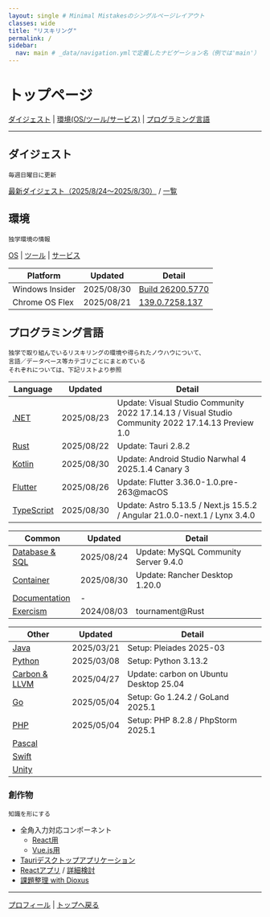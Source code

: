 ```yaml
---
layout: single # Minimal Mistakesのシングルページレイアウト
classes: wide
title: "リスキリング"
permalink: /
sidebar:
  nav: main # _data/navigation.ymlで定義したナビゲーション名（例では'main'）
---
```

# トップページ <a id="Top"></a>
[ダイジェスト](#Digest) | [環境(OS/ツール/サービス)](#Environment) | [プログラミング言語](#ProgrammingLanguage)

---
##  ダイジェスト <a id="Digest"></a>
```
毎週日曜日に更新
```
[最新ダイジェスト（2025/8/24～2025/8/30）](/digest/2025/August/4th) / [一覧](/digest/list)

##  環境 <a id="Environment"></a>
```
独学環境の情報
```
[OS](/knowhow/Platform) | [ツール](/knowhow/Tools) | [サービス](/knowhow/Services)

Platform                        |Updated   |Detail
--------------------------------|----------|--------
Windows Insider                 |2025/08/30|[Build 26200.5770](https://aka.ms/DevLatest)
Chrome OS Flex                  |2025/08/21|[139.0.7258.137](https://chromereleases.googleblog.com/search/label/ChromeOS%20Flex)

## プログラミング言語 <a id="ProgrammingLanguage"></a>
```
独学で取り組んでいるリスキリングの環境や得られたノウハウについて、
言語／データベース等カテゴリごとにまとめている
それぞれについては、下記リストより参照
```

Language                         |Updated   |Detail
---------------------------------|----------|--------
[.NET](/knowhow/NET)             |2025/08/23|Update: Visual Studio Community 2022 17.14.13 / Visual Studio Community 2022 17.14.13 Preview 1.0
[Rust](/knowhow/Rust)            |2025/08/22|Update: Tauri 2.8.2
[Kotlin](/knowhow/Kotlin)        |2025/08/30|Update: Android Studio Narwhal 4 2025.1.4 Canary 3
[Flutter](/knowhow/Flutter)      |2025/08/26|Update: Flutter 3.36.0-1.0.pre-263@macOS
[TypeScript](/knowhow/TypeScript)|2025/08/30|Update: Astro 5.13.5 / Next.js 15.5.2 / Angular 21.0.0-next.1 / Lynx 3.4.0

Common                                 |Updated   |Detail
---------------------------------------|----------|--------
[Database & SQL](/knowhow/Database)    |2025/08/24|Update: MySQL Community Server 9.4.0
[Container](/knowhow/Container)        |2025/08/30|Update: Rancher Desktop 1.20.0
[Documentation](/knowhow/Documentation)|-
[Exercism](/knowhow/Exercism)          |2024/08/03|tournament@Rust

Other                            |Updated   |Detail
---------------------------------|----------|--------
[Java](/knowhow/Java)            |2025/03/21|Setup: Pleiades 2025-03
[Python](/knowhow/Python)        |2025/03/08|Setup: Python 3.13.2
[Carbon & LLVM](/knowhow/Carbon) |2025/04/27|Update: carbon on Ubuntu Desktop 25.04
[Go](/knowhow/Go)                |2025/05/04|Setup: Go 1.24.2 / GoLand 2025.1
[PHP](/knowhow/Php)              |2025/05/04|Setup: PHP 8.2.8 / PhpStorm 2025.1
[Pascal](/knowhow/Others#pascal) |          |
[Swift](/knowhow/Others#swift)   |          |
[Unity](/knowhow/Unity)          |          |

###  創作物
```
知識を形にする
```
- 全角入力対応コンポーネント
  - [React用](https://github.com/Tatsukiyoshi/YaFullWidthInputField/blob/main/README.md)
  - [Vue.js用](https://github.com/Tatsukiyoshi/YaFullWidthInputFieldForVue/blob/main/README.md)
- [Tauriデスクトップアプリケーション](/design/tauriApp/index)
- [Reactアプリ](/design/reactApp/index) / [詳細検討](/design/reactApp/detail)
- [課題整理 with Dioxus](/design/dioxusApp/system)

---
[プロフィール](/sub/Profile) | [トップへ戻る](#Top)
